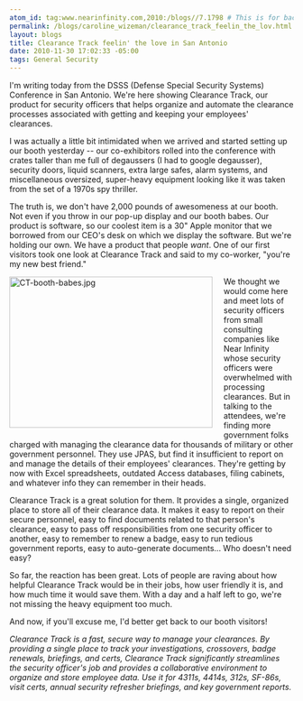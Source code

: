 ```yaml
---
atom_id: tag:www.nearinfinity.com,2010:/blogs//7.1798 # This is for backwards compatibility do not change!
permalink: /blogs/caroline_wizeman/clearance_track_feelin_the_lov.html
layout: blogs
title: Clearance Track feelin' the love in San Antonio
date: 2010-11-30 17:02:33 -05:00
tags: General Security
---
```

I'm writing today from the DSSS (Defense Special Security Systems) Conference in San Antonio. We're here showing Clearance Track, our product for security officers that helps organize and automate the clearance processes associated with getting and keeping your employees' clearances.

I was actually a little bit intimidated when we arrived and started setting up our booth yesterday -- our co-exhibitors rolled into the conference with crates taller than me full of degaussers (I had to google degausser), security doors, liquid scanners, extra large safes, alarm systems, and miscellaneous oversized, super-heavy equipment looking like it was taken from the set of a 1970s spy thriller.  

The truth is, we don't have 2,000 pounds of awesomeness at our booth. Not even if you throw in our pop-up display and our booth babes. Our product is software, so our coolest item is a 30" Apple monitor that we borrowed from our CEO's desk on which we display the software. But we're holding our own. We have a product that people *want*. One of our first visitors took one look at Clearance Track and said to my co-worker, "you're my new best friend."

<img alt="CT-booth-babes.jpg" src="http://www.nearinfinity.com/blogs/caroline_wizeman/assets/CT-booth-babes.jpg" width="360" height="268" class="mt-image-left" style="float: left; margin: 0 20px 20px 0;" />

We thought we would come here and meet lots of security officers from small consulting companies like Near Infinity whose security officers were overwhelmed with processing clearances. But in talking to the attendees, we're finding more government folks charged with managing the clearance data for thousands of military or other government personnel. They use JPAS, but find it insufficient to report on and manage the details of their employees' clearances. They're getting by now with Excel spreadsheets, outdated Access databases, filing cabinets, and whatever info they can remember in their heads.

Clearance Track is a great solution for them. It provides a single, organized place to store all of their clearance data. It makes it easy to report on their secure personnel, easy to find documents related to that person's clearance, easy to pass off responsibilities from one security officer to another, easy to remember to renew a badge, easy to run tedious government reports, easy to auto-generate documents... Who doesn't need easy?

So far, the reaction has been great. Lots of people are raving about how helpful Clearance Track would be in their jobs, how user friendly it is, and how much time it would save them. With a day and a half left to go, we're not missing the heavy equipment too much.

And now, if you'll excuse me, I'd better get back to our booth visitors! 

*Clearance Track is a fast, secure way to manage your clearances. By providing a single place to track your investigations, crossovers, badge renewals, briefings, and certs, Clearance Track significantly streamlines the security officer's job and provides a collaborative environment to organize and store employee data. Use it for 4311s, 4414s, 312s, SF-86s, visit certs, annual security refresher briefings, and key government reports.* 

